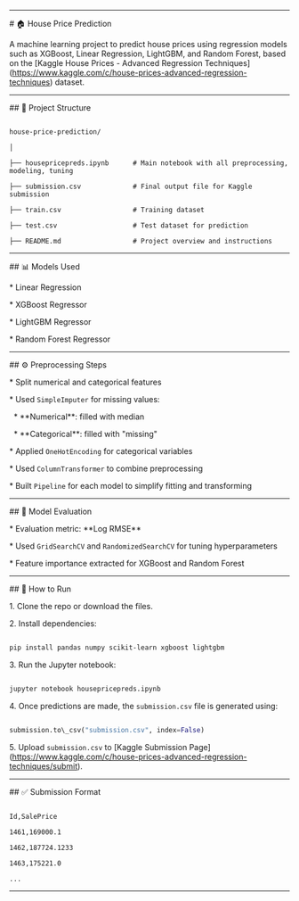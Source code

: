 



---



\# 🏠 House Price Prediction



A machine learning project to predict house prices using regression models such as XGBoost, Linear Regression, LightGBM, and Random Forest, based on the \[Kaggle House Prices - Advanced Regression Techniques](https://www.kaggle.com/c/house-prices-advanced-regression-techniques) dataset.



---



\## 📂 Project Structure



```

house-price-prediction/

│

├── housepricepreds.ipynb      # Main notebook with all preprocessing, modeling, tuning

├── submission.csv             # Final output file for Kaggle submission

├── train.csv                  # Training dataset

├── test.csv                   # Test dataset for prediction

├── README.md                  # Project overview and instructions

```



---



\## 📊 Models Used



\* Linear Regression

\* XGBoost Regressor

\* LightGBM Regressor

\* Random Forest Regressor



---



\## ⚙️ Preprocessing Steps



\* Split numerical and categorical features

\* Used `SimpleImputer` for missing values:



&nbsp; \* \*\*Numerical\*\*: filled with median

&nbsp; \* \*\*Categorical\*\*: filled with "missing"

\* Applied `OneHotEncoding` for categorical variables

\* Used `ColumnTransformer` to combine preprocessing

\* Built `Pipeline` for each model to simplify fitting and transforming



---



\## 🔧 Model Evaluation



\* Evaluation metric: \*\*Log RMSE\*\*

\* Used `GridSearchCV` and `RandomizedSearchCV` for tuning hyperparameters

\* Feature importance extracted for XGBoost and Random Forest



---



\## 📝 How to Run



1\. Clone the repo or download the files.

2\. Install dependencies:



```bash

pip install pandas numpy scikit-learn xgboost lightgbm

```



3\. Run the Jupyter notebook:



```bash

jupyter notebook housepricepreds.ipynb

```



4\. Once predictions are made, the `submission.csv` file is generated using:



```python

submission.to\_csv("submission.csv", index=False)

```



5\. Upload `submission.csv` to \[Kaggle Submission Page](https://www.kaggle.com/c/house-prices-advanced-regression-techniques/submit).



---



\## ✅ Submission Format



```

Id,SalePrice

1461,169000.1

1462,187724.1233

1463,175221.0

...

```



---





